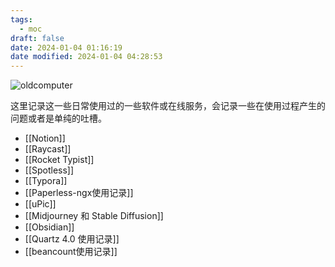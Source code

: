 ```yaml
---
tags:
  - moc
draft: false
date: 2024-01-04 01:16:19
date modified: 2024-01-04 04:28:53
---
```


![oldcomputer](https://pic.237484.xyz/uPic/old%20computer.webp)

这里记录这一些日常使用过的一些软件或在线服务，会记录一些在使用过程产生的问题或者是单纯的吐槽。

- [[Notion]]
- [[Raycast]]
- [[Rocket Typist]]
- [[Spotless]]
- [[Typora]]
- [[Paperless-ngx使用记录]]
- [[uPic]]
- [[Midjourney 和 Stable Diffusion]]
- [[Obsidian]]
- [[Quartz 4.0 使用记录]]
- [[beancount使用记录]]


